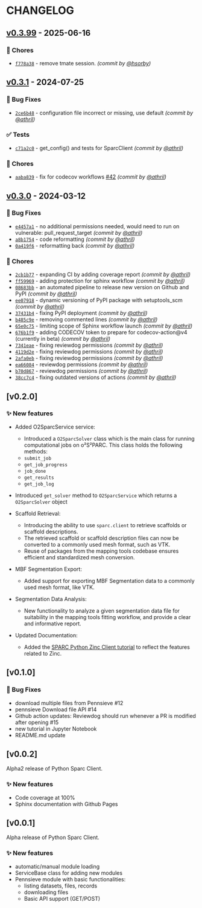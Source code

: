 # CHANGELOG

## [v0.3.99] - 2025-06-16
### :wrench: Chores
- [`f778a38`](https://github.com/nih-sparc/sparc.client/commit/f778a38b490512a918ed2be278efedfeda21b6ef) - remove tmate session. *(commit by [@hsorby](https://github.com/hsorby))*


## [v0.3.1] - 2024-07-25
### :bug: Bug Fixes
- [`2ce6b48`](https://github.com/nih-sparc/sparc.client/commit/2ce6b4877aef91aa5e82b77556c1c2bd89a4d3e8) - configuration file incorrect or missing, use default *(commit by [@athril](https://github.com/athril))*

### :white_check_mark: Tests
- [`c71a2c0`](https://github.com/nih-sparc/sparc.client/commit/c71a2c044bdf987f7032f39ca07b662cb85f54ef) - get_config() and tests for SparcClient *(commit by [@athril](https://github.com/athril))*

### :wrench: Chores
- [`aaba839`](https://github.com/nih-sparc/sparc.client/commit/aaba8394670c78829704ae94610f90903285c4f8) - fix for codecov workflows [#42](https://github.com/nih-sparc/sparc.client/pull/42) *(commit by [@athril](https://github.com/athril))*


## [v0.3.0] - 2024-03-12
### :bug: Bug Fixes
- [`e4457a1`](https://github.com/nih-sparc/sparc.client/commit/e4457a1e783fdd4bdaad259de5b4e64f271ed20c) - no additional permissions needed, would need to run on vulnerable: pull_request_target *(commit by [@athril](https://github.com/athril))*
- [`a8b1754`](https://github.com/nih-sparc/sparc.client/commit/a8b17546d4988a2036df66451abb94c85b217740) - code reformatting *(commit by [@athril](https://github.com/athril))*
- [`0a419f6`](https://github.com/nih-sparc/sparc.client/commit/0a419f6f95b37669c5c8f44fb126c3e6aaae6351) - reformatting back *(commit by [@athril](https://github.com/athril))*

### :wrench: Chores
- [`2cb1b77`](https://github.com/nih-sparc/sparc.client/commit/2cb1b77e3faca44089f483ad323656b5aa01f985) - expanding CI by adding coverage report *(commit by [@athril](https://github.com/athril))*
- [`ff59969`](https://github.com/nih-sparc/sparc.client/commit/ff59969313c37a548282e64a0f9e476d77b444a5) - adding protection for sphinx workflow *(commit by [@athril](https://github.com/athril))*
- [`08683bb`](https://github.com/nih-sparc/sparc.client/commit/08683bb2a0f00f11f0898978e96236ce26f7c479) - an automated pipeline to release new version on Github and PyPI *(commit by [@athril](https://github.com/athril))*
- [`ee07918`](https://github.com/nih-sparc/sparc.client/commit/ee0791851daea7d0ea0dd48a3db5bfee96fbefaa) - dynamic versioning of PyPI package with setuptools_scm *(commit by [@athril](https://github.com/athril))*
- [`37431b4`](https://github.com/nih-sparc/sparc.client/commit/37431b42ead4eae38d8adbacafabb78bbb82f292) - fixing PyPI deployment *(commit by [@athril](https://github.com/athril))*
- [`b485c9e`](https://github.com/nih-sparc/sparc.client/commit/b485c9e6c3d827a9abe1f0f1ab95e981e5ff31aa) - removing commented lines *(commit by [@athril](https://github.com/athril))*
- [`65e0c75`](https://github.com/nih-sparc/sparc.client/commit/65e0c7528803a3d1292526830574213c1f2b55bd) - limiting scope of Sphinx workflow launch *(commit by [@athril](https://github.com/athril))*
- [`676b1f9`](https://github.com/nih-sparc/sparc.client/commit/676b1f9f7d34a661c03fd62b0d11fde48a16e938) - adding CODECOV token to prepare for codecov-action@v4 (currently in beta) *(commit by [@athril](https://github.com/athril))*
- [`7341eae`](https://github.com/nih-sparc/sparc.client/commit/7341eaebf1323a1aa98150038b321d6da190f42b) - fixing reviewdog permissions *(commit by [@athril](https://github.com/athril))*
- [`4119d2e`](https://github.com/nih-sparc/sparc.client/commit/4119d2ebf0bad418895f505704d3b36da5fb376c) - fixing reviewdog permissions *(commit by [@athril](https://github.com/athril))*
- [`2afa0eb`](https://github.com/nih-sparc/sparc.client/commit/2afa0eb4ca6260ce1438d6bceb796c7b90a2d6c2) - fixing reviewdog permissions *(commit by [@athril](https://github.com/athril))*
- [`ea66084`](https://github.com/nih-sparc/sparc.client/commit/ea660848a269fb9b842c2db2e42a0d586ab23886) - reviewdog permissions *(commit by [@athril](https://github.com/athril))*
- [`b70d867`](https://github.com/nih-sparc/sparc.client/commit/b70d8672d202e25a7b74058a290063c3eb6eef9b) - reviewdog permissions *(commit by [@athril](https://github.com/athril))*
- [`38cc7c4`](https://github.com/nih-sparc/sparc.client/commit/38cc7c4b730b52e8176f3be17146acb10163d9bc) - fixing outdated versions of actions *(commit by [@athril](https://github.com/athril))*


## [v0.2.0]

### :sparkles: New features

- Added O2SparcService service:

  * Introduced a `O2SparcSolver` class which is the main class for running computational jobs on o²S²PARC. This class holds the following methods:
  * `submit_job`
  * `get_job_progress`
  * `job_done`
  * `get_results`
  * `get_job_log`

- Introduced `get_solver` method to `O2SparcService` which returns a `O2SparcSolver` object

- Scaffold Retrieval:

  * Introducing the ability to use `sparc.client` to retrieve scaffolds or scaffold descriptions.
  * The retrieved scaffold or scaffold description files can now be converted to a commonly used mesh format, such as VTK.
  * Reuse of packages from the mapping tools codebase ensures efficient and standardized mesh conversion.

- MBF Segmentation Export:

  * Added support for exporting MBF Segmentation data to a commonly used mesh format, like VTK.

- Segmentation Data Analysis:

  * New functionality to analyze a given segmentation data file for suitability in the mapping tools fitting workflow, and provide a clear and informative report.

- Updated Documentation:

  * Added the [SPARC Python Zinc Client tutorial](https://github.com/nih-sparc/sparc.client/blob/main/docs/tutorial-zinc.ipynb) to reflect the features related to Zinc.


## [v0.1.0]

### :bug: Bug Fixes

- download multiple files from Pennsieve #12
- pennsieve Download file API #14
- Github action updates: Reviewdog should run whenever a PR is modified after opening #15
- new tutorial in Jupyter Notebook
- README.md update

## [v0.0.2]

Alpha2 release of Python Sparc Client.

### :sparkles: New features

- Code coverage at 100%
- Sphinx documentation with Github Pages

## [v0.0.1]

Alpha release of Python Sparc Client.

### :sparkles: New features

- automatic/manual module loading
- ServiceBase class for adding new modules
- Pennsieve module with basic functionalities:
  * listing datasets, files, records
  * downloading files
  * Basic API support (GET/POST)

[v0.3.0]: https://github.com/nih-sparc/sparc.client/compare/v0.2.0...v0.3.0
[v0.3.1]: https://github.com/nih-sparc/sparc.client/compare/v0.3.0...v0.3.1
[v0.3.99]: https://github.com/nih-sparc/sparc.client/compare/v0.3.1...v0.3.99
